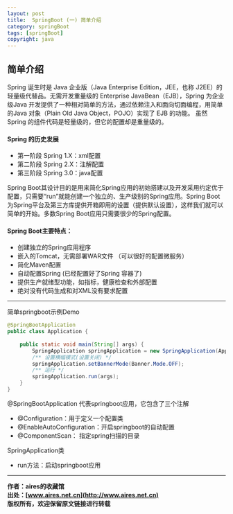 ```yaml
---
layout: post
title:  SpringBoot (一) 简单介绍
category: springBoot 
tags: [springBoot]
copyright: java
---
```


## 简单介绍
Spring 诞生时是 Java 企业版（Java Enterprise Edition，JEE，也称 J2EE）的轻量级代替品。无需开发重量级的 Enterprise JavaBean（EJB），Spring 为企业级Java 开发提供了一种相对简单的方法，通过依赖注入和面向切面编程，用简单的Java 对象（Plain Old Java Object，POJO）实现了 EJB 的功能。
虽然 Spring 的组件代码是轻量级的，但它的配置却是重量级的。

#### Spring 的历史发展
- 第一阶段 Spring 1.X：xml配置
- 第二阶段 Spring 2.X：注解配置
- 第三阶段 Spring 3.0：java配置

Spring Boot其设计目的是用来简化Spring应用的初始搭建以及开发采用约定优于配置，只需要“run”就能创建一个独立的、生产级别的Spring应用。Spring Boot为Spring平台及第三方库提供开箱即用的设置（提供默认设置），这样我们就可以简单的开始。多数Spring Boot应用只需要很少的Spring配置。

#### Spring Boot主要特点：
- 创建独立的Spring应用程序
- 嵌入的Tomcat，无需部署WAR文件		（可以很好的配置微服务）
- 简化Maven配置
- 自动配置Spring	(已经配置好了Spring 容器了)
- 提供生产就绪型功能，如指标，健康检查和外部配置
- 绝对没有代码生成和对XML没有要求配置

---
简单springboot示例Demo

```java
@SpringBootApplication 
public class Application {
	
	public static void main(String[] args) {
		SpringApplication springApplication = new SpringApplication(Application.class);
		/** 设置横幅模式(设置关闭) */
		springApplication.setBannerMode(Banner.Mode.OFF);
		/** 运行 */
		springApplication.run(args);
	}
}
```
@SpringBootApplication 代表springboot应用，它包含了三个注解
- @Configuration：用于定义一个配置类
- @EnableAutoConfiguration：开启springboot的自动配置
- @ComponentScan： 指定spring扫描的目录

SpringApplication类
- run方法：启动springboot应用

---

**作者：aires的收藏馆**  
**出处：[www.aires.net.cn](http://www.aires.net.cn)**   
**版权所有，欢迎保留原文链接进行转载** 

